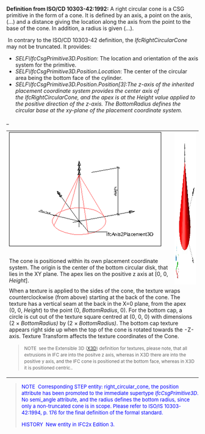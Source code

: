 ﻿**Definition from ISO/CD 10303-42:1992:** A right circular cone is a CSG primitive in the form of a cone. It is defined by an axis, a point on the axis, (...) and a distance giving the location along the axis from the point to the base of the cone. In addition, a radius is given (...).

&nbsp;In contrary to the ISO/CD 10303-42 definition, the _IfcRightCircularCone_ may not be truncated. It provides:

* _SELF\IfcCsgPrimitive3D.Position_: The location and orientation of the axis system for the primitive.&nbsp;
* _SELF\IfcCsgPrimitive3D.Position.Location_: The center of the&nbsp;circular area being the bottom face of the cylinder.
* _SELF\IfcCsgPrimitive3D.Position.Position[3]:_The z-axis of the inherited placement coordinate system provides the center axis of the&nbsp;_IfcRightCircularCone_, and the apex is at the _Height_ value applied to the positive direction of the z-axis. The _BottomRadius_ defines the circular base at the xy-plane of the&nbsp;placement coordinate system.&nbsp;_&nbsp;_

_<table border="0" cellpadding="2" cellspacing="2" width="100%">
  <tbody>
    <tr>
      <td valign="top" width="420"><img alt="cone" src="figures/ifcrightcircularcone-layout1.png" height="300" width="400"></td>
      <td colspan="1" rowspan="2" valign="top"><img alt="cone" src="figures/ifcrightcircularcone.jpg" height="400" width="400"></td>
    </tr>
    <tr>
      <td valign="top" width="420">The cone is
positioned within its
own placement coordinate system. The origin is the center of the bottom
circular disk, that lies in the XY plane. The apex lies on the positive
z axis at [0, 0, <i>Height</i>].</td>
    </tr>
    <tr>
      <td colspan="2" rowspan="1" valign="top" width="420">When a texture is applied to the sides of the
cone, the texture wraps counterclockwise (from above) starting at the
back of the cone. The texture has a vertical seam at the back in the
X=0 plane, from the apex (0,&nbsp;0, <i>Height</i>) to
the point (0, <i>BottomRadius</i>, 0). For the bottom cap,
a circle is cut out of the texture square centred at (0, 0,&nbsp;0)
with dimensions (2&nbsp;&times; <i>BottomRadius)</i>
by (2&nbsp;&times; <i>BottomRadius)</i>. The
bottom cap texture appears right side up when the top of the cone is
rotated towards the -Z-axis. Texture Transform affects the texture
coordinates of the Cone.&nbsp;
      <blockquote><small>NOTE &nbsp;see the Extensible
3D (<a href="http://www.web3d.org/x3d/specifications/ISO-IEC-19775-X3DAbstractSpecification/Part01/components/geometry3D.html#Cone">X3D</a>)
definition for textures, please note, that all extrusions in IFC are
into the positve z axis, whereas in X3D there are into the positive y
axis, and the IFC cone is positioned at the bottom face, whereas in
X3D it is positioned centric..</small></blockquote>
      </td>
    </tr>
  </tbody>
</table>

> <font color="#0000ff" size="-1">NOTE&nbsp;
Corresponding STEP entity: right_circular_cone, the position attribute
has been promoted to the immediate supertype <i>IfcCsgPrimitive3D</i>.
No semi_angle attribute, and the radius defines the bottom radius,
since only a non-truncated cone is in scope. Please refer to ISO/IS
10303-42:1994, p. 176 for the final definition of the formal standard. </font>
> 
> <font color="#0000ff" size="-1">HISTORY&nbsp;
New entity in IFC2x Edition 3.</font>
>
